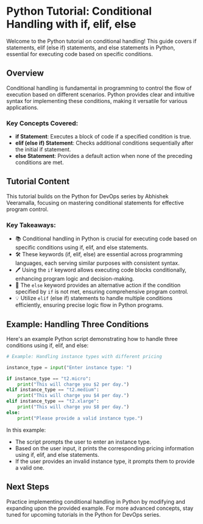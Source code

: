 

# Python Tutorial: Conditional Handling with if, elif, else

Welcome to the Python tutorial on conditional handling! This guide covers if statements, elif (else if) statements, and else statements in Python, essential for executing code based on specific conditions.

## Overview

Conditional handling is fundamental in programming to control the flow of execution based on different scenarios. Python provides clear and intuitive syntax for implementing these conditions, making it versatile for various applications.

### Key Concepts Covered:
- **if Statement**: Executes a block of code if a specified condition is true.
- **elif (else if) Statement**: Checks additional conditions sequentially after the initial if statement.
- **else Statement**: Provides a default action when none of the preceding conditions are met.

## Tutorial Content

This tutorial builds on the Python for DevOps series by Abhishek Veeramalla, focusing on mastering conditional statements for effective program control.

### Key Takeaways:
-  📚 Conditional handling in Python is crucial for executing code based on specific conditions using if, elif, and else statements.
-  🛠️ These keywords (if, elif, else) are essential across programming languages, each serving similar purposes with consistent syntax.
-  🖊️ Using the `if` keyword allows executing code blocks conditionally, enhancing program logic and decision-making.
- 🧩 The `else` keyword provides an alternative action if the condition specified by `if` is not met, ensuring comprehensive program control.
- 💡 Utilize `elif` (else if) statements to handle multiple conditions efficiently, ensuring precise logic flow in Python programs.

## Example: Handling Three Conditions

Here's an example Python script demonstrating how to handle three conditions using if, elif, and else:

```python
# Example: Handling instance types with different pricing

instance_type = input("Enter instance type: ")

if instance_type == "t2.micro":
    print("This will charge you $2 per day.")
elif instance_type == "t2.medium":
    print("This will charge you $4 per day.")
elif instance_type == "t2.xlarge":
    print("This will charge you $8 per day.")
else:
    print("Please provide a valid instance type.")

```

In this example:
- The script prompts the user to enter an instance type.
- Based on the user input, it prints the corresponding pricing information using if, elif, and else statements.
- If the user provides an invalid instance type, it prompts them to provide a valid one.

## Next Steps

Practice implementing conditional handling in Python by modifying and expanding upon the provided example. For more advanced concepts, stay tuned for upcoming tutorials in the Python for DevOps series.
